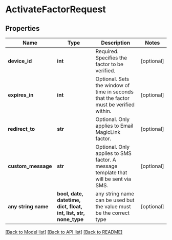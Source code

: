 # ActivateFactorRequest


## Properties
Name | Type | Description | Notes
------------ | ------------- | ------------- | -------------
**device_id** | **int** | Required. Specifies the factor to be verified. | [optional] 
**expires_in** | **int** | Optional. Sets the window of time in seconds that the factor must be verified within.  | [optional] 
**redirect_to** | **str** | Optional. Only applies to Email MagicLink factor. | [optional] 
**custom_message** | **str** | Optional. Only applies to SMS factor. A message template that will be sent via SMS. | [optional] 
**any string name** | **bool, date, datetime, dict, float, int, list, str, none_type** | any string name can be used but the value must be the correct type | [optional]

[[Back to Model list]](../README.md#documentation-for-models) [[Back to API list]](../README.md#documentation-for-api-endpoints) [[Back to README]](../README.md)



